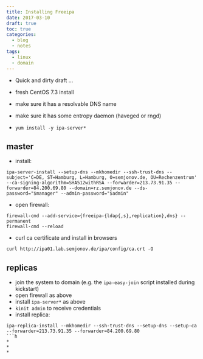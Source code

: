 ```yaml
---
title: Installing Freeipa
date: 2017-03-10
draft: true
toc: true
categories:
  - blog
  - notes
tags:
  - linux
  - domain
---
```


* Quick and dirty draft ...

* fresh CentOS 7.3 install
* make sure it has a resolvable DNS name
* make sure it has some entropy daemon (haveged or rngd)
* `yum install -y ipa-server*`

<!--more-->

## master

* install:

```
ipa-server-install --setup-dns --mkhomedir --ssh-trust-dns --subject='C=DE, ST=Hamburg, L=Hamburg, O=semjonov.de, OU=Rechenzentrum' --ca-signing-algorithm=SHA512withRSA --forwarder=213.73.91.35 --forwarder=84.200.69.80 --domain=rz.semjonov.de --ds-password="$manager" --admin-password="$admin"
```

* open firewall:

```
firewall-cmd --add-service={freeipa-{ldap{,s},replication},dns} --permanent
firewall-cmd --reload
```

* curl ca certificate and install in browsers
```
curl http://ipa01.lab.semjonov.de/ipa/config/ca.crt -O
```

## replicas

* join the system to domain (e.g. the `ipa-easy-join` script installed during kickstart)
* open firewall as above
* install `ipa-server*` as above
* `kinit admin` to receive credentials
* install replica:

```
ipa-replica-install --mkhomedir --ssh-trust-dns --setup-dns --setup-ca --forwarder=213.73.91.35 --forwarder=84.200.69.80
```h
* 
* 
* 
